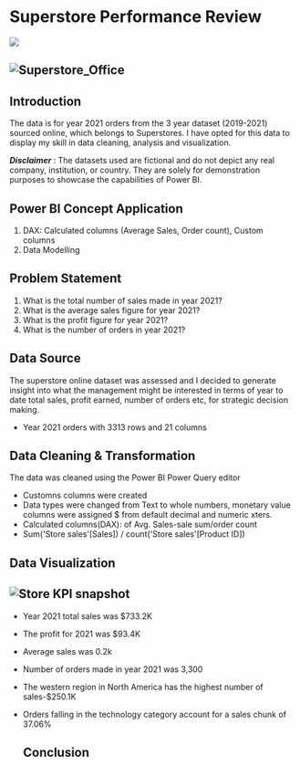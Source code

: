 # Superstore Performance Review
![](Superstore_Office.jpg)


![Superstore_Office](https://github.com/yemilad/Store-Data-Demo/assets/165817613/8578aebf-ffd3-4baa-9ddc-7d9696daffa4)
---


## Introduction
The data is  for year 2021 orders from the 3 year dataset (2019-2021) sourced online, which belongs to Superstores. I have opted for this data to display  my skill in data cleaning, analysis and visualization.

**_Disclaimer_** : The datasets used are fictional and do not depict any real company, institution, or country. They are solely for demonstration purposes to showcase the capabilities of Power BI.

## Power BI Concept Application

1. DAX: Calculated columns (Average Sales, Order count), Custom columns
2. Data Modelling

## Problem Statement
1.  What is the total number of sales made in year 2021?
2.  What is the average sales figure for year 2021?
3.  What is the profit figure for year 2021?
4.  What is the number of orders in year 2021?

## Data Source
The superstore online dataset was assessed and I decided to generate insight into what the management might be interested in  terms of year to date total sales, profit earned, number of orders etc, for strategic decision making.
- Year 2021 orders with 3313 rows and 21 columns

## Data Cleaning & Transformation
The data was cleaned using the Power BI Power Query editor
- Customns columns were created
- Data types were changed from Text to whole numbers, monetary value columns were assigned $ from default decimal and numeric xters.
- Calculated columns(DAX): of Avg. Sales-sale sum/order count 
- Sum('Store sales'[Sales]) / count('Store sales'[Product ID])

## Data Visualization


![Store KPI snapshot](https://github.com/yemilad/Store-Data-Demo/assets/165817613/556e7732-5dd4-48d4-baae-95889d643c2b)
---
- Year 2021 total sales was $733.2K
- The profit for 2021 was $93.4K
- Average sales was 0.2k
- Number of orders made in year 2021 was 3,300
- The western region in North America has the highest number of sales-$250.1K
- Orders falling in the technology category account for a sales chunk of 37.06%

  ## Conclusion
  



